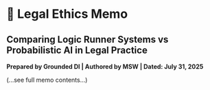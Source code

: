 
# 🧾 Legal Ethics Memo  
## Comparing Logic Runner Systems vs Probabilistic AI in Legal Practice  
**Prepared by Grounded DI | Authored by MSW | Dated: July 31, 2025**

(...see full memo contents...)
